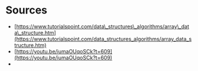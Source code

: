 # Sources

* [https://www.tutorialspoint.com/data\_structures\_algorithms/array\_data\_structure.htm](https://www.tutorialspoint.com/data_structures_algorithms/array_data_structure.htm) 
* [https://youtu.be/iumaOUqoSCk?t=609](https://youtu.be/iumaOUqoSCk?t=609)
* 

